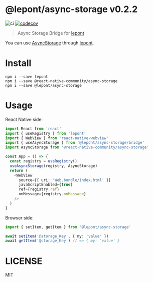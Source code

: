 # @lepont/async-storage v0.2.2

![ci](https://github.com/kt3k/lepont-async-storage/workflows/ci/badge.svg)
[![codecov](https://codecov.io/gh/kt3k/lepont-async-storage/branch/master/graph/badge.svg)](https://codecov.io/gh/kt3k/lepont-async-storage)

> Async Storage Bridge for [lepont][]

You can use [AsyncStorage][] through [lepont][].

# Install

```
npm i --save lepont
npm i --save @react-native-community/async-storage
npm i --save @lepont/async-storage
```

# Usage

React Native side:

```ts
import React from 'react'
import { useRegistry } from 'lepont'
import { WebView } from 'react-native-webview'
import { useAsyncStorage } from '@lepont/async-storage/bridge'
import AsyncStorage from '@react-native-community/async-storage'

const App = () => {
  const registry = useRegistry()
  useAsyncStorage(registry, AsyncStorage)
  return (
    <WebView
      source={{ uri: 'Web.bundle/index.html' }}
      javaScriptEnabled={true}
      ref={registry.ref}
      onMessage={registry.onMessage}
    />
  )
}
```

Browser side:

```ts
import { setItem, getItem } from '@lepont/async-storage'

await setItem('@storage_Key', { my: 'value' })
await getItem('@storage_Key') // => { my: 'value' }
```

# LICENSE

MIT

[lepont]: https://github.com/kt3k/lepont
[AsyncStorage]: https://github.com/react-native-community/async-storage
